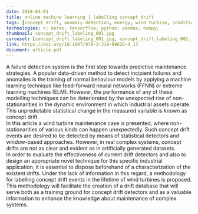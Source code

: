 ```yaml
---
date: 2018-04-01
title: online machine learning | labelling concept drift
tags: [concept drift, anomaly detection, energy, wind turbine, condition based maintenance, labeling, machine learning]
technologies: r; keras; tensorflow; python; pandas; numpy;
thumbnail: concept_drift_labeling_001.jpg
carousel: [concept_drift_labeling_001.jpg, concept_drift_labeling_002.jpg]
link: https://doi.org/10.1007/978-3-319-99626-4_13
document: article.pdf
---
```


A failure detection system is the first step towards predictive maintenance strategies. A popular data-driven method to detect incipient failures and anomalies is the training of normal behaviour models by applying a machine learning technique like feed-forward neural networks (FFNN) or extreme learning machines (ELM). However, the performance of any of these modelling techniques can be deteriorated by the unexpected rise of non-stationarities in the dynamic environment in which industrial assets operate. This unpredictable statistical change in the measured variable is known as concept drift. <br>
In this article a wind turbine maintenance case is presented, where non-stationarities of various kinds can happen unexpectedly. Such concept drift events are desired to be detected by means of statistical detectors and window-based approaches. However, in real complex systems, concept drifts are not as clear and evident as in artificially generated datasets. <br>
In order to evaluate the effectiveness of current drift detectors and also to design an appropriate novel technique for this specific industrial application, it is essential to dispose beforehand of a characterization of the existent drifts. Under the lack of information in this regard, a methodology for labelling concept drift events in the lifetime of wind turbines is proposed. This methodology will facilitate the creation of a drift database that will serve both as a training ground for concept drift detectors and as a valuable information to enhance the knowledge about maintenance of complex systems.